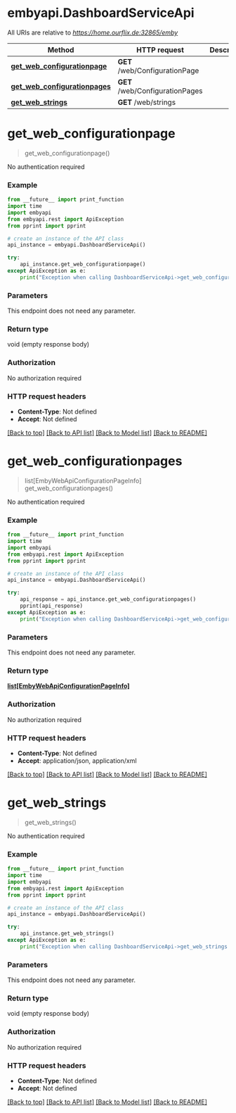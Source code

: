 # embyapi.DashboardServiceApi

All URIs are relative to *https://home.ourflix.de:32865/emby*

Method | HTTP request | Description
------------- | ------------- | -------------
[**get_web_configurationpage**](DashboardServiceApi.md#get_web_configurationpage) | **GET** /web/ConfigurationPage | 
[**get_web_configurationpages**](DashboardServiceApi.md#get_web_configurationpages) | **GET** /web/ConfigurationPages | 
[**get_web_strings**](DashboardServiceApi.md#get_web_strings) | **GET** /web/strings | 

# **get_web_configurationpage**
> get_web_configurationpage()



No authentication required

### Example
```python
from __future__ import print_function
import time
import embyapi
from embyapi.rest import ApiException
from pprint import pprint

# create an instance of the API class
api_instance = embyapi.DashboardServiceApi()

try:
    api_instance.get_web_configurationpage()
except ApiException as e:
    print("Exception when calling DashboardServiceApi->get_web_configurationpage: %s\n" % e)
```

### Parameters
This endpoint does not need any parameter.

### Return type

void (empty response body)

### Authorization

No authorization required

### HTTP request headers

 - **Content-Type**: Not defined
 - **Accept**: Not defined

[[Back to top]](#) [[Back to API list]](../README.md#documentation-for-api-endpoints) [[Back to Model list]](../README.md#documentation-for-models) [[Back to README]](../README.md)

# **get_web_configurationpages**
> list[EmbyWebApiConfigurationPageInfo] get_web_configurationpages()



No authentication required

### Example
```python
from __future__ import print_function
import time
import embyapi
from embyapi.rest import ApiException
from pprint import pprint

# create an instance of the API class
api_instance = embyapi.DashboardServiceApi()

try:
    api_response = api_instance.get_web_configurationpages()
    pprint(api_response)
except ApiException as e:
    print("Exception when calling DashboardServiceApi->get_web_configurationpages: %s\n" % e)
```

### Parameters
This endpoint does not need any parameter.

### Return type

[**list[EmbyWebApiConfigurationPageInfo]**](EmbyWebApiConfigurationPageInfo.md)

### Authorization

No authorization required

### HTTP request headers

 - **Content-Type**: Not defined
 - **Accept**: application/json, application/xml

[[Back to top]](#) [[Back to API list]](../README.md#documentation-for-api-endpoints) [[Back to Model list]](../README.md#documentation-for-models) [[Back to README]](../README.md)

# **get_web_strings**
> get_web_strings()



No authentication required

### Example
```python
from __future__ import print_function
import time
import embyapi
from embyapi.rest import ApiException
from pprint import pprint

# create an instance of the API class
api_instance = embyapi.DashboardServiceApi()

try:
    api_instance.get_web_strings()
except ApiException as e:
    print("Exception when calling DashboardServiceApi->get_web_strings: %s\n" % e)
```

### Parameters
This endpoint does not need any parameter.

### Return type

void (empty response body)

### Authorization

No authorization required

### HTTP request headers

 - **Content-Type**: Not defined
 - **Accept**: Not defined

[[Back to top]](#) [[Back to API list]](../README.md#documentation-for-api-endpoints) [[Back to Model list]](../README.md#documentation-for-models) [[Back to README]](../README.md)

